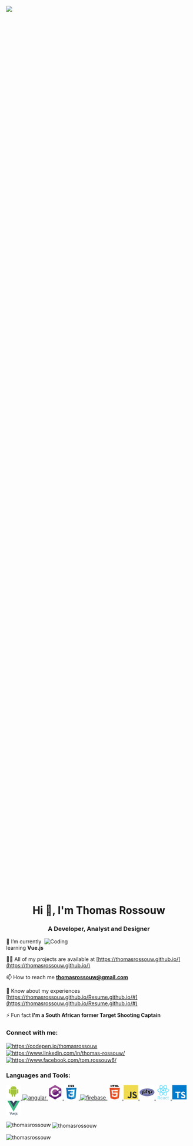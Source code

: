 <img style=" margin: 0;
      display: flex;
      justify-content: center;
      align-items: center;
     height: 60vh; " src="https://blog.stackfindover.com/wp-content/uploads/2022/01/Coding-Typing-Animation.gif">
<h1 align="center">Hi 👋, I'm Thomas Rossouw</h1>
<h3 align="center">A Developer, Analyst and Designer</h3>
<img align="right" alt="Coding" width="400" src="https://cdn.dribbble.com/users/1059583/screenshots/4171367/coding-freak.gif">


  🌱 I’m currently learning **Vue.js**

 👨‍💻 All of my projects are available at [https://thomasrossouw.github.io/](https://thomasrossouw.github.io/)

📫 How to reach me **thomasrossouw@gmail.com**

 📄 Know about my experiences [https://thomasrossouw.github.io/Resume.github.io/#](https://thomasrossouw.github.io/Resume.github.io/#)

⚡ Fun fact **I'm a South African former Target Shooting Captain**

<h3 align="left">Connect with me:</h3>
<p align="left">
<a href="https://codepen.io/https://codepen.io/thomasrossouw" target="blank"><img align="center" src="https://raw.githubusercontent.com/rahuldkjain/github-profile-readme-generator/master/src/images/icons/Social/codepen.svg" alt="https://codepen.io/thomasrossouw" height="30" width="40" /></a>
<a href="https://linkedin.com/in/https://www.linkedin.com/in/thomas-rossouw/" target="blank"><img align="center" src="https://raw.githubusercontent.com/rahuldkjain/github-profile-readme-generator/master/src/images/icons/Social/linked-in-alt.svg" alt="https://www.linkedin.com/in/thomas-rossouw/" height="30" width="40" /></a>
<a href="https://fb.com/https://www.facebook.com/tom.rossouw6/" target="blank"><img align="center" src="https://raw.githubusercontent.com/rahuldkjain/github-profile-readme-generator/master/src/images/icons/Social/facebook.svg" alt="https://www.facebook.com/tom.rossouw6/" height="30" width="40" /></a>
</p>

<h3 align="left">Languages and Tools:</h3>
<p align="left"> <a href="https://developer.android.com" target="_blank" rel="noreferrer"> <img src="https://raw.githubusercontent.com/devicons/devicon/master/icons/android/android-original-wordmark.svg" alt="android" width="40" height="40"/> </a> <a href="https://angular.io" target="_blank" rel="noreferrer"> <img src="https://angular.io/assets/images/logos/angular/angular.svg" alt="angular" width="40" height="40"/> </a> <a href="https://www.w3schools.com/cs/" target="_blank" rel="noreferrer"> <img src="https://raw.githubusercontent.com/devicons/devicon/master/icons/csharp/csharp-original.svg" alt="csharp" width="40" height="40"/> </a> <a href="https://www.w3schools.com/css/" target="_blank" rel="noreferrer"> <img src="https://raw.githubusercontent.com/devicons/devicon/master/icons/css3/css3-original-wordmark.svg" alt="css3" width="40" height="40"/> </a> <a href="https://firebase.google.com/" target="_blank" rel="noreferrer"> <img src="https://www.vectorlogo.zone/logos/firebase/firebase-icon.svg" alt="firebase" width="40" height="40"/> </a> <a href="https://www.w3.org/html/" target="_blank" rel="noreferrer"> <img src="https://raw.githubusercontent.com/devicons/devicon/master/icons/html5/html5-original-wordmark.svg" alt="html5" width="40" height="40"/> </a> <a href="https://developer.mozilla.org/en-US/docs/Web/JavaScript" target="_blank" rel="noreferrer"> <img src="https://raw.githubusercontent.com/devicons/devicon/master/icons/javascript/javascript-original.svg" alt="javascript" width="40" height="40"/> </a> <a href="https://www.php.net" target="_blank" rel="noreferrer"> <img src="https://raw.githubusercontent.com/devicons/devicon/master/icons/php/php-original.svg" alt="php" width="40" height="40"/> </a> <a href="https://reactjs.org/" target="_blank" rel="noreferrer"> <img src="https://raw.githubusercontent.com/devicons/devicon/master/icons/react/react-original-wordmark.svg" alt="react" width="40" height="40"/> </a> <a href="https://www.typescriptlang.org/" target="_blank" rel="noreferrer"> <img src="https://raw.githubusercontent.com/devicons/devicon/master/icons/typescript/typescript-original.svg" alt="typescript" width="40" height="40"/> </a> <a href="https://vuejs.org/" target="_blank" rel="noreferrer"> <img src="https://raw.githubusercontent.com/devicons/devicon/master/icons/vuejs/vuejs-original-wordmark.svg" alt="vuejs" width="40" height="40"/> </a> </p>

<p><img align="left" src="https://github-readme-stats.vercel.app/api/top-langs?username=thomasrossouw&show_icons=true&locale=en&layout=compact" alt="thomasrossouw" /></p>

<p>&nbsp;<img align="center" src="https://github-readme-stats.vercel.app/api?username=thomasrossouw&show_icons=true&locale=en" alt="thomasrossouw" /></p>

<p><img align="center" src="https://github-readme-streak-stats.herokuapp.com/?user=thomasrossouw&" alt="thomasrossouw" /></p>
